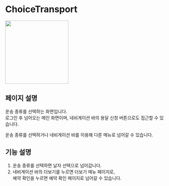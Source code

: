 # ChoiceTransport

<img width="200" src="https://github.com/softeerbootcamp-3rd/Team4-HansalChai/assets/37495809/e7ce7339-b106-4422-a151-a36507afc294">

## 페이지 설명
운송 종류를 선택하는 화면입니다.<br/>
로그인 후 넘어오는 메인 화면이며, 네비게이션 바의 용달 신청 버튼으로도 접근할 수 있습니다.

운송 종류를 선택하거나 네비게이션 바를 이용해 다른 메뉴로 넘어갈 수 있습니다.

## 기능 설명
1. 운송 종류를 선택하면 날자 선택으로 넘어갑니다.
2. 네비게이션 바의 더보기를 누르면 더보기 메뉴 페이지로,<br/>예약 확인을 누르면 예약 확인 페이지로 넘어갈 수 있습니다.
